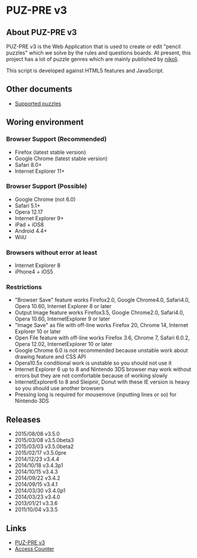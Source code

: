 # PUZ-PRE v3

## About PUZ-PRE v3

PUZ-PRE v3 is the Web Application that is used to create or edit "pencil puzzles" which we solve by the rules and questions boards.
At present, this project has a lot of puzzle genres which are mainly published by [nikoli][].

This script is developed against HTML5 features and JavaScript.

[nikoli]: http://nikoli.co.jp/

## Other documents
* [Supported puzzles](https://github.com/sabo2/pzprv3/blob/develop/docs/SupportedPuzzles.md)

## Woring environment

### Browser Support (Recommended)
* Firefox (latest stable version)
* Google Chrome (latest stable version)
* Safari 8.0+
* Internet Explorer 11+

### Browser Support (Possible)

* Google Chrome (not 6.0)
* Safari 5.1+
* Opera 12.17
* Internet Explorer 9+
* iPad + iOS8
* Android 4.4+
* WiiU

### Browsers without error at least

* Internet Explorer 8
* iPhone4 + iOS5

### Restrictions
* "Browser Save" feature works Firefox2.0, Google Chrome4.0, Safari4.0, Opera 10.60, Internet Explorer 8 or later
* Output Image feature works Firefox3.5, Google Chrome2.0, Safari4.0, Opera 10.60, InternetExplorer 9 or later
* "Image Save" as file with off-line works Firefox 20, Chrome 14, Internet Explorer 10 or later
* Open File feature with off-line works Firefox 3.6, Chrome 7, Safari 6.0.2, Opera 12.02, InternetExplorer 10 or later
* Google Chrome 6.0 is not recommended because unstable work about drawing feature and CSS API
* Opera10.5x conditional work is unstable so you should not use it
* Internet Explorer 6 up to 8 and Nintendo 3DS browser may work without errors but they are not comfortable because of working slowly
* InternetExplorer6 to 8 and Sleipnir, Donut with these IE version is heavy so you should use another browsers
* Pressing long is required for mousemove (inputting lines or so) for Nintendo 3DS

## Releases
* 2015/08/08 v3.5.0
* 2015/03/08 v3.5.0beta3
* 2015/03/03 v3.5.0beta2
* 2015/02/17 v3.5.0pre
* 2014/12/23 v3.4.4
* 2014/10/18 v3.4.3p1
* 2014/10/15 v3.4.3
* 2014/09/22 v3.4.2
* 2014/09/15 v3.4.1
* 2014/03/30 v3.4.0p1
* 2014/03/23 v3.4.0
* 2013/01/21 v3.3.6
* 2011/10/04 v3.3.5

## Links
* [PUZ-PRE v3](http://pzv.jp/index_en.html)
* [Access Counter](http://log.pzv.jp/logview.php)

